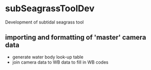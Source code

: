 # subSeagrassToolDev
Development of subtidal seagrass tool

## importing and formatting of 'master' camera data
* generate water body look-up table
* join camera data to WB data to fill in WB codes